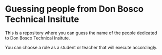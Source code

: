# Guessing people from Don Bosco Technical Insitute

This is a repository where you can guess the name of the people dedicated to Don Bosco Technical Insitute. 

You can choose a role as a student or teacher that will execute accordingly.

